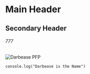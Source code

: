 # Main Header
## Secondary Header
###### 777
![Darbease PFP](https://user-images.githubusercontent.com/83526384/231958565-829a3057-3c4c-461b-a111-5de59eff5dd9.png)
```
console.log("Darbease is the Name")
```
